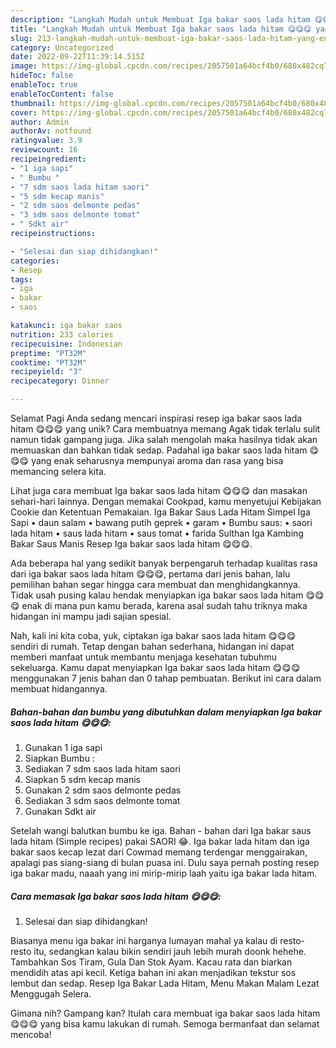 ```yaml
---
description: "Langkah Mudah untuk Membuat Iga bakar saos lada hitam 😋😋😋 yang Enak"
title: "Langkah Mudah untuk Membuat Iga bakar saos lada hitam 😋😋😋 yang Enak"
slug: 213-langkah-mudah-untuk-membuat-iga-bakar-saos-lada-hitam-yang-enak
category: Uncategorized
date: 2022-09-22T11:39:14.515Z
image: https://img-global.cpcdn.com/recipes/2057501a64bcf4b0/680x482cq70/iga-bakar-saos-lada-hitam-foto-resep-utama.jpg
hideToc: false
enableToc: true
enableTocContent: false
thumbnail: https://img-global.cpcdn.com/recipes/2057501a64bcf4b0/680x482cq70/iga-bakar-saos-lada-hitam-foto-resep-utama.jpg
cover: https://img-global.cpcdn.com/recipes/2057501a64bcf4b0/680x482cq70/iga-bakar-saos-lada-hitam-foto-resep-utama.jpg
author: Admin
authorAv: notfound
ratingvalue: 3.9
reviewcount: 16
recipeingredient:
- "1 iga sapi"
- " Bumbu "
- "7 sdm saos lada hitam saori"
- "5 sdm kecap manis"
- "2 sdm saos delmonte pedas"
- "3 sdm saos delmonte tomat"
- " Sdkt air"
recipeinstructions:

- "Selesai dan siap dihidangkan!"
categories:
- Resep
tags:
- iga
- bakar
- saos

katakunci: iga bakar saos 
nutrition: 233 calories
recipecuisine: Indonesian
preptime: "PT32M"
cooktime: "PT32M"
recipeyield: "3"
recipecategory: Dinner

---
```



Selamat Pagi Anda sedang mencari inspirasi resep iga bakar saos lada hitam 😋😋😋 yang unik? Cara membuatnya memang Agak tidak terlalu sulit namun tidak gampang juga. Jika salah mengolah maka hasilnya tidak akan memuaskan dan bahkan tidak sedap. Padahal iga bakar saos lada hitam 😋😋😋 yang enak seharusnya mempunyai aroma dan rasa yang bisa memancing selera kita.


Lihat juga cara membuat Iga bakar saos lada hitam 😋😋😋 dan masakan sehari-hari lainnya. Dengan memakai Cookpad, kamu menyetujui Kebijakan Cookie dan Ketentuan Pemakaian. Iga Bakar Saus Lada Hitam Simpel Iga Sapi • daun salam • bawang putih geprek • garam • Bumbu saus: • saori lada hitam • saus lada hitam • saus tomat • farida Sulthan Iga Kambing Bakar Saus Manis Resep Iga bakar saos lada hitam 😋😋😋.

Ada beberapa hal yang sedikit banyak berpengaruh terhadap kualitas rasa dari iga bakar saos lada hitam 😋😋😋, pertama dari jenis bahan, lalu pemilihan bahan segar hingga cara membuat dan menghidangkannya. Tidak usah pusing kalau hendak menyiapkan iga bakar saos lada hitam 😋😋😋 enak di mana pun kamu berada, karena asal sudah tahu triknya maka hidangan ini mampu jadi sajian spesial.


Nah, kali ini kita coba, yuk, ciptakan iga bakar saos lada hitam 😋😋😋 sendiri di rumah. Tetap dengan bahan sederhana, hidangan ini dapat memberi manfaat untuk membantu menjaga kesehatan tubuhmu sekeluarga. Kamu dapat menyiapkan Iga bakar saos lada hitam 😋😋😋 menggunakan 7 jenis bahan dan 0 tahap pembuatan. Berikut ini cara dalam membuat hidangannya.

<!--inarticleads1-->

##### Bahan-bahan dan bumbu yang dibutuhkan dalam menyiapkan Iga bakar saos lada hitam 😋😋😋:

1. Gunakan 1 iga sapi
1. Siapkan  Bumbu :
1. Sediakan 7 sdm saos lada hitam saori
1. Siapkan 5 sdm kecap manis
1. Gunakan 2 sdm saos delmonte pedas
1. Sediakan 3 sdm saos delmonte tomat
1. Gunakan  Sdkt air


Setelah wangi balutkan bumbu ke iga. Bahan - bahan dari Iga bakar saus lada hitam (Simple recipes) pakai SAORI 😂. Iga bakar lada hitam dan iga bakar saos kecap lezat dari Cowmad memang terdengar menggairakan, apalagi pas siang-siang di bulan puasa ini. Dulu saya pernah posting resep iga bakar madu, naaah yang ini mirip-mirip laah yaitu iga bakar lada hitam. 

<!--inarticleads2-->

##### Cara memasak Iga bakar saos lada hitam 😋😋😋:


1. Selesai dan siap dihidangkan!

Biasanya menu iga bakar ini harganya lumayan mahal ya kalau di resto-resto itu, sedangkan kalau bikin sendiri jauh lebih murah doonk hehehe. Tambahkan Sos Tiram, Gula Dan Stok Ayam. Kacau rata dan biarkan mendidih atas api kecil. Ketiga bahan ini akan menjadikan tekstur sos lembut dan sedap. Resep Iga Bakar Lada Hitam, Menu Makan Malam Lezat Menggugah Selera. 

Gimana nih? Gampang kan? Itulah cara membuat iga bakar saos lada hitam 😋😋😋 yang bisa kamu lakukan di rumah. Semoga bermanfaat dan selamat mencoba!
